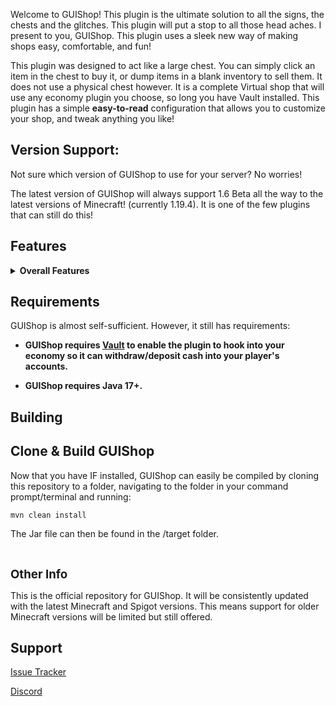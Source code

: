 <p>Welcome to GUIShop! This plugin is the ultimate solution to all the signs, the chests and the glitches. This plugin will put a stop to all
    those head aches. I present to you, GUIShop. This plugin uses a sleek new way of making shops easy,
comfortable, and fun!</p>

<p>This plugin was designed to act like a large chest. You can simply click an item in the chest to buy it, or dump items in a blank inventory to sell them. It does not use a physical chest however. It is a complete Virtual shop that will use any economy plugin you choose, so long you have Vault installed.
This plugin has a simple <strong>easy-to-read</strong> configuration that allows you to customize your shop, and tweak anything you like!</p>

<h2>Version Support:</h2>
<p>Not sure which version of GUIShop to use for your server? No worries!</p>
<p>The latest version of GUIShop will always support 1.6 Beta all the way to the latest versions of Minecraft! (currently 1.19.4). It is one of the few plugins that can still do this!</p>



<h2><a id="features" class="anchor" href="#features" aria-hidden="true"></a>Features</h2>
<details>
    <summary><strong>Overall Features</strong></summary>
    <ul>
    <li><p>Multi-Economy Support.</p></li>
    <li><p>Multi-Page Menu.</p></li>
    <li><p>Multi-Page Shops.</p></li>
    <li><p>Highly Optimized.</p></li>
    <li><p>100% Configurable In-Game.</p></li>
    <li><p>Spawner Support WITHOUT needing Dependencies.</p></li>
    <li><p>Forward/Backward Compatible 1.7 - 1.16.5.</p></li>
    <li><p>Language Configurable.</p></li>
    <li><p>Player Head Support WITHOUT needing Dependencies.</p></li>
    <li><p>Invalid NBT Checking & Catching.</p></li>
    <li><p>Invalid Material Checking & Catching.</p></li>
    <li><p>Extremely User Friendly Configs.</p></li>
    <li><p>Dynamic Quantity Selector.</p></li>
    <li><p>Sell All, Sell Item, Sell GUI. All included.</p></li>
    <li><p>Shop Based Permissions (I.E Donator Shop).</p></li>
    <li><p>Includes Item, Mob, Enchant, Potion Dictionary.</p></li>
    <li><p>Configurable Back Mode (Escape Button or Physical Back Button Item).</p></li>
    <li><p>Extremely Helpful Debug Messages. (Also includes debug mode for advanced users).</p></li>
    <li><p>Extremely thorough example starting configs showing how to use every feature available.</p></li>
    <li><p>API for Developers.</p></li>
    <li><p>Dynamic Pricing Support.</p></li>
    <li><p>Other Plugin Item Support (via CustomNBT).</p></li>
</ul>
<p><strong>Menu/Shop Item Features</strong></p>
<ul>
    <li><p>Smart Material Name Resolving to support Forward/Backward Compatibility.</p></li>
    <li><p>Purchase Command(s) to be ran in console or on behalf of buyer.</p></li>
    <li><p>Custom Item Name displayed in the Shop/Menu.</p></li>
    <li><p>Custom Item Name displayed on purchased item.</p></li>
    <li><p>Configurable Buy/Sell Price (duh).</p></li>
    <li><p>Disable Buy/Sell of an item.</p></li>
    <li><p>Enchant any item without restrictions, using known Essentials Enchantment Names/Shorthands.</p></li>
    <li><p>Custom Item Lore displayed in the Shop/Menu.</p></li>
    <li><p>Custom Item Lore displayed on purchased item.</p></li>
    <li><p>UUID Skinned Player Heads. (Works with UUID's that have never joined your server!).</p></li>
    <li><p>Configrable Potion Items (Type, Splash, Extended, Aplifier).</p></li>
    <li><p>Configurable Mob Spawner Items.</p></li>
    <li><p>Configurable Item Flags (IE. HIDE_ENCHANTMENTS).</p></li>
    <li><p>Configurable Custom NBT (Can apply ANY NBT to an item).</p></li>
    <li><p>Configurable Custom Model (Can set an item's custom model data).</p></li>
    <li><p>Disable Quantity Selector Per Item</p></li>
    <li><p>Dummy Items (Used to decorate your shop. I.E Glass Panes).</p></li>
    <li><p>Item Placeholders that can be used in many areas (I.E {BUY_PRICE}, {SELL_PRICE}).</p></li>
    <li><p>Enchanted Books using known Essentials Enchantment Names/Shorthands.</p></li>
    <li><p>Fireworks: Types, Colors, Sizes (via CustomNBT).</p></li>
    <li><p>Pre-Filled Chests (via CustomNBT).</p></li>
</ul>
</details>
<h2><a id="requirements" class="anchor" href="#requirements" aria-hidden="true"></a>Requirements</h2>
<p>GUIShop is almost self-sufficient. However, it still has requirements:</p>
<ul>
    <li>
        <p><strong>GUIShop requires&nbsp;<a href="http://dev.bukkit.org/bukkit-plugins/vault/">Vault</a>&nbsp;to enable the plugin to hook into your economy so it can withdraw/deposit cash into your player's accounts.&nbsp;</strong></p>
    </li>
    <li>
        <p><strong>GUIShop requires Java 17+.</strong></p>
    </li>
</ul>
<h2><a id="building" class="anchor" href="#building" aria-hidden="true"></a>Building</h2>

<h2>Clone & Build GUIShop</h2>
<p>Now that you have IF installed, GUIShop can easily be compiled by cloning this repository to a folder, navigating to the folder in your command prompt/terminal and running:</p>
<pre><code>mvn clean install</code></pre>
<p>The Jar file can then be found in the /target folder.</p>
<p>&nbsp;</p>
<p><span style="font-size: 14pt;"><strong>Other Info</strong></span></p>
<p>This is the official repository for GUIShop. It will be consistently updated with the latest Minecraft and Spigot versions. This means support for older Minecraft versions will be limited but still offered.</p>
<h2><a id="user-content-support" class="anchor" href="#support" aria-hidden="true"></a>Support</h2>
<p><a href="https://github.com/pablo67340/GUIShop/issues">Issue Tracker</a></p>
<p><a href="https://discord.gg/wm6zMzdBwf">Discord</a></p>
